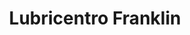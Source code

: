 ---
title: "Lubricentro Franklin"
url: /san-miguel/lubricentro-franklin/
shop: reparación de automóviles
---
